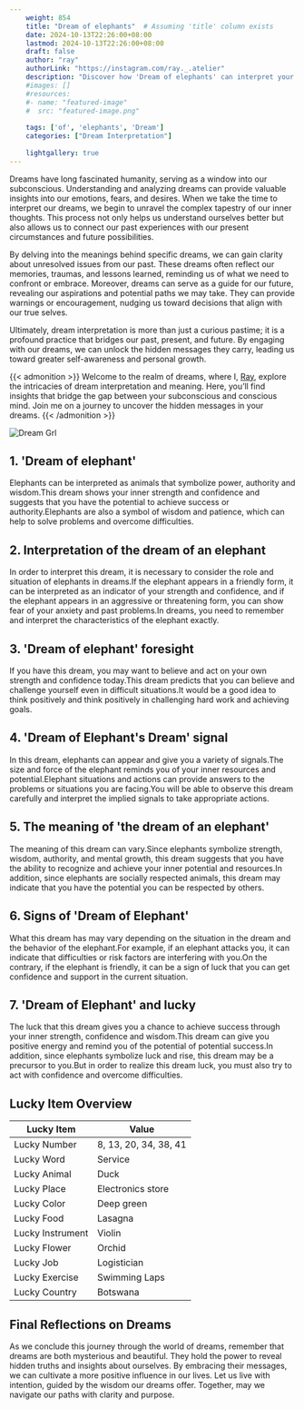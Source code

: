 ```yaml
---
    weight: 854
    title: "Dream of elephants"  # Assuming 'title' column exists
    date: 2024-10-13T22:26:00+08:00
    lastmod: 2024-10-13T22:26:00+08:00
    draft: false
    author: "ray"
    authorLink: "https://instagram.com/ray._.atelier"
    description: "Discover how 'Dream of elephants' can interpret your future and uncover its significant meanings in your life."
    #images: []
    #resources:
    #- name: "featured-image"
    #  src: "featured-image.png"
    
    tags: ['of', 'elephants', 'Dream']
    categories: ["Dream Interpretation"]
    
    lightgallery: true
---
```

    
Dreams have long fascinated humanity, serving as a window into our subconscious. Understanding and analyzing dreams can provide valuable insights into our emotions, fears, and desires. When we take the time to interpret our dreams, we begin to unravel the complex tapestry of our inner thoughts. This process not only helps us understand ourselves better but also allows us to connect our past experiences with our present circumstances and future possibilities.

By delving into the meanings behind specific dreams, we can gain clarity about unresolved issues from our past. These dreams often reflect our memories, traumas, and lessons learned, reminding us of what we need to confront or embrace. Moreover, dreams can serve as a guide for our future, revealing our aspirations and potential paths we may take. They can provide warnings or encouragement, nudging us toward decisions that align with our true selves.

Ultimately, dream interpretation is more than just a curious pastime; it is a profound practice that bridges our past, present, and future. By engaging with our dreams, we can unlock the hidden messages they carry, leading us toward greater self-awareness and personal growth.

{{< admonition >}}
Welcome to the realm of dreams, where I, [Ray](https://instagram.com/ray._.atelier), explore the intricacies of dream interpretation and meaning. Here, you’ll find insights that bridge the gap between your subconscious and conscious mind. Join me on a journey to uncover the hidden messages in your dreams.
{{< /admonition >}}

![Dream Grl](https://cdn.pixabay.com/photo/2017/11/02/03/35/gothic-2910057_1280.jpg "Dream Grl")

## 1. 'Dream of elephant'
Elephants can be interpreted as animals that symbolize power, authority and wisdom.This dream shows your inner strength and confidence and suggests that you have the potential to achieve success or authority.Elephants are also a symbol of wisdom and patience, which can help to solve problems and overcome difficulties.

## 2. Interpretation of the dream of an elephant
In order to interpret this dream, it is necessary to consider the role and situation of elephants in dreams.If the elephant appears in a friendly form, it can be interpreted as an indicator of your strength and confidence, and if the elephant appears in an aggressive or threatening form, you can show fear of your anxiety and past problems.In dreams, you need to remember and interpret the characteristics of the elephant exactly.

## 3. 'Dream of elephant' foresight
If you have this dream, you may want to believe and act on your own strength and confidence today.This dream predicts that you can believe and challenge yourself even in difficult situations.It would be a good idea to think positively and think positively in challenging hard work and achieving goals.

## 4. 'Dream of Elephant's Dream' signal
In this dream, elephants can appear and give you a variety of signals.The size and force of the elephant reminds you of your inner resources and potential.Elephant situations and actions can provide answers to the problems or situations you are facing.You will be able to observe this dream carefully and interpret the implied signals to take appropriate actions.

## 5. The meaning of 'the dream of an elephant'
The meaning of this dream can vary.Since elephants symbolize strength, wisdom, authority, and mental growth, this dream suggests that you have the ability to recognize and achieve your inner potential and resources.In addition, since elephants are socially respected animals, this dream may indicate that you have the potential you can be respected by others.

## 6. Signs of 'Dream of Elephant'
What this dream has may vary depending on the situation in the dream and the behavior of the elephant.For example, if an elephant attacks you, it can indicate that difficulties or risk factors are interfering with you.On the contrary, if the elephant is friendly, it can be a sign of luck that you can get confidence and support in the current situation.

## 7. 'Dream of Elephant' and lucky
The luck that this dream gives you a chance to achieve success through your inner strength, confidence and wisdom.This dream can give you positive energy and remind you of the potential of potential success.In addition, since elephants symbolize luck and rise, this dream may be a precursor to you.But in order to realize this dream luck, you must also try to act with confidence and overcome difficulties.

## Lucky Item Overview
| Lucky Item          | Value              |
|---------------|--------------------|
| Lucky Number        | 8, 13, 20, 34, 38, 41  |
| Lucky Word          | Service |
| Lucky Animal        | Duck |
| Lucky Place         | Electronics store     |
| Lucky Color         | Deep green     |
| Lucky Food          | Lasagna      |
| Lucky Instrument    | Violin |
| Lucky Flower        | Orchid    |
| Lucky Job           | Logistician       |
| Lucky Exercise      | Swimming Laps  |
| Lucky Country       | Botswana    |


##  Final Reflections on Dreams

As we conclude this journey through the world of dreams, remember that dreams are both mysterious and beautiful. They hold the power to reveal hidden truths and insights about ourselves. By embracing their messages, we can cultivate a more positive influence in our lives. Let us live with intention, guided by the wisdom our dreams offer. Together, may we navigate our paths with clarity and purpose.
